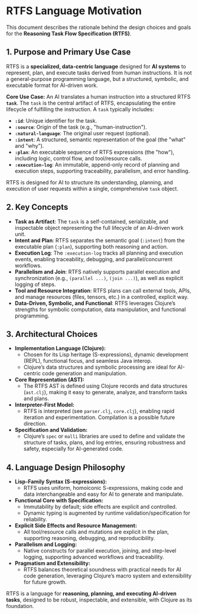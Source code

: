 # RTFS Language Motivation

This document describes the rationale behind the design choices and goals for the **Reasoning Task Flow Specification (RTFS)**.

## 1. Purpose and Primary Use Case

RTFS is a **specialized, data-centric language** designed for **AI systems** to represent, plan, and execute tasks derived from human instructions. It is not a general-purpose programming language, but a structured, symbolic, and executable format for AI-driven work.

**Core Use Case:**
An AI translates a human instruction into a structured RTFS **`task`**. The `task` is the central artifact of RTFS, encapsulating the entire lifecycle of fulfilling the instruction. A `task` typically includes:

- **`:id`**: Unique identifier for the task.
- **`:source`**: Origin of the task (e.g., "human-instruction").
- **`:natural-language`**: The original user request (optional).
- **`:intent`**: A structured, semantic representation of the goal (the "what" and "why").
- **`:plan`**: An executable sequence of RTFS expressions (the "how"), including logic, control flow, and tool/resource calls.
- **`:execution-log`**: An immutable, append-only record of planning and execution steps, supporting traceability, parallelism, and error handling.

RTFS is designed for AI to structure its understanding, planning, and execution of user requests within a single, comprehensive `task` object.

## 2. Key Concepts

- **Task as Artifact**: The `task` is a self-contained, serializable, and inspectable object representing the full lifecycle of an AI-driven work unit.
- **Intent and Plan**: RTFS separates the semantic goal (`:intent`) from the executable plan (`:plan`), supporting both reasoning and action.
- **Execution Log**: The `:execution-log` tracks all planning and execution events, enabling traceability, debugging, and parallel/concurrent workflows.
- **Parallelism and Join**: RTFS natively supports parallel execution and synchronization (e.g., `(parallel ...)`, `(join ...)`), as well as explicit logging of steps.
- **Tool and Resource Integration**: RTFS plans can call external tools, APIs, and manage resources (files, tensors, etc.) in a controlled, explicit way.
- **Data-Driven, Symbolic, and Functional**: RTFS leverages Clojure’s strengths for symbolic computation, data manipulation, and functional programming.

## 3. Architectural Choices

- **Implementation Language (Clojure):**
  - Chosen for its Lisp heritage (S-expressions), dynamic development (REPL), functional focus, and seamless Java interop.
  - Clojure’s data structures and symbolic processing are ideal for AI-centric code generation and manipulation.
- **Core Representation (AST):**
  - The RTFS AST is defined using Clojure records and data structures (`ast.clj`), making it easy to generate, analyze, and transform tasks and plans.
- **Interpreter-First Model:**
  - RTFS is interpreted (see `parser.clj`, `core.clj`), enabling rapid iteration and experimentation. Compilation is a possible future direction.
- **Specification and Validation:**
  - Clojure’s `spec` or `malli` libraries are used to define and validate the structure of tasks, plans, and log entries, ensuring robustness and safety, especially for AI-generated code.

## 4. Language Design Philosophy

- **Lisp-Family Syntax (S-expressions):**
  - RTFS uses uniform, homoiconic S-expressions, making code and data interchangeable and easy for AI to generate and manipulate.
- **Functional Core with Specification:**
  - Immutability by default; side effects are explicit and controlled.
  - Dynamic typing is augmented by runtime validation/specification for reliability.
- **Explicit Side Effects and Resource Management:**
  - All tool/resource calls and mutations are explicit in the plan, supporting reasoning, debugging, and reproducibility.
- **Parallelism and Logging:**
  - Native constructs for parallel execution, joining, and step-level logging, supporting advanced workflows and traceability.
- **Pragmatism and Extensibility:**
  - RTFS balances theoretical soundness with practical needs for AI code generation, leveraging Clojure’s macro system and extensibility for future growth.

RTFS is a language for **reasoning, planning, and executing AI-driven tasks**, designed to be robust, inspectable, and extensible, with Clojure as its foundation.
